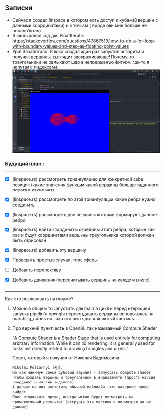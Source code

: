 ## Записки

- Сейчас я создал linspace в котором есть доступ к кубам(8 вершин с данными координатами) и к точкам ( вроде они мне больше не понадобятся)
- Я скопировал код для FloatIterator https://stackoverflow.com/questions/47867519/how-to-do-a-for-loop-with-boundary-values-and-step-as-floating-point-values
- Ура! Заработало! Я пока создал один раз запустил алгоритм и получил вершины, выглядит завораживающе! Почему-то треугольники не замыкают шар в непрерывную фигуру, где-то я напутал с индексами. <img src="intermediateResults.jpg" alt="Picture"/>
### Будущий план :
---
* [x] (linspace.rs) рассмотреть триангуляцию для конкретной cube позиции (какие значения функции какой вершины больше заданного порога а какие нет)
* [x] (linspace.rs) рассмотреть по этой триангуляции какие ребра нужно соединить
* [x] (linspace.rs) рассмотреть две вершины которые формируют данное ребро
* [x] (linspace.rs) найти координаты середины этого ребра, которые как раз и будут координатами вершины треугольника которой должен быть отрисован
* [x] (linspace.rs) добавить эту вершину
* [x] Проверить простые случаи, типо сферы
* [ ] Добавить перспективу 
* [x] Добавить движения (пересчитывать вершины на каждом цикле)
  
  ----



-----
Как это реализовать на глиуме?

 1. Можно в общем то запустить для main'а цикл и перед итерацией запуска pipelin'а openglя пересоздавать вершины основываясь на marching_cubes но пока это выглядит как лютый кастыль.
 2. Про верхний пункт: есть в OpenGL так называемый Compute Shader 
   
    "A Compute Shader is a Shader Stage that is used entirely for computing arbitrary information. While it can do rendering, it is generally used for tasks not directly related to drawing triangles and pixels." 

    Совет, который я получил от Николая Вадимовича: 
    ```
    Nikolai Poliarnyi [#🦄], 
    Но как минимум самый дубовый вариант - запускать compute shader чтобы создать вершины и треугольники в видеопамяти (просто массив координат и массив индексов)
    А дальше на них запустить обычный пайплайн, это наверное проще выйдет
    Плюс отлаживать проще, всегда можно будет посмотреть на промежуточный результат (отгрузив эти массивы и посмотрев на их данные)
    ```
